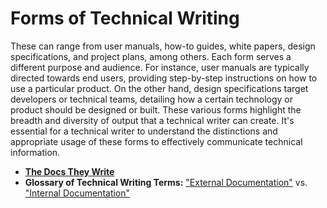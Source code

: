 # Forms of Technical Writing

These can range from user manuals, how-to guides, white papers, design specifications, and project plans, among others. Each form serves a different purpose and audience. For instance, user manuals are typically directed towards end users, providing step-by-step instructions on how to use a particular product. On the other hand, design specifications target developers or technical teams, detailing how a certain technology or product should be designed or built. These various forms highlight the breadth and diversity of output that a technical writer can create. It's essential for a technical writer to understand the distinctions and appropriate usage of these forms to effectively communicate technical information.
- [**The Docs They Write**](https://boffin.education/technical-writing-roles-and-responsibilities/#3-the-docs-they-write)
- **Glossary of Technical Writing Terms:** ["External Documentation"](https://boffin.education/glossary-of-technical-writing-terms/#external-documentation) vs. ["Internal Documentation"](https://boffin.education/glossary-of-technical-writing-terms/#internal-documentation)
